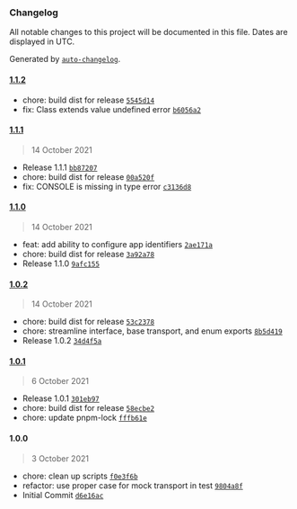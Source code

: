 ### Changelog

All notable changes to this project will be documented in this file. Dates are displayed in UTC.

Generated by [`auto-changelog`](https://github.com/CookPete/auto-changelog).

#### [1.1.2](https://github.com/simplyhexagonal/logger/compare/1.1.1...1.1.2)

- chore: build dist for release [`5545d14`](https://github.com/simplyhexagonal/logger/commit/5545d1460f6d69f7140fec2133c4bb6b6599ca54)
- fix: Class extends value undefined error [`b6056a2`](https://github.com/simplyhexagonal/logger/commit/b6056a24ad1e4995ec4739542a6f692b614854d9)

#### [1.1.1](https://github.com/simplyhexagonal/logger/compare/1.1.0...1.1.1)

> 14 October 2021

- Release 1.1.1 [`bb87207`](https://github.com/simplyhexagonal/logger/commit/bb872072b76ea72f57fcd9148b52386e79a6a794)
- chore: build dist for release [`00a520f`](https://github.com/simplyhexagonal/logger/commit/00a520fdd85e0793588a747fb99071d1910422e2)
- fix: CONSOLE is missing in type error [`c3136d8`](https://github.com/simplyhexagonal/logger/commit/c3136d8a0bbd0044d297523cf22c591b32d80128)

#### [1.1.0](https://github.com/simplyhexagonal/logger/compare/1.0.2...1.1.0)

> 14 October 2021

- feat: add ability to configure app identifiers [`2ae171a`](https://github.com/simplyhexagonal/logger/commit/2ae171a1514b3a33d513b91714939f0b50e9aef0)
- chore: build dist for release [`3a92a78`](https://github.com/simplyhexagonal/logger/commit/3a92a7812645554e3c2142858816b0f0e78a4791)
- Release 1.1.0 [`9afc155`](https://github.com/simplyhexagonal/logger/commit/9afc155a58392698b31738f0247da1d20ff2b632)

#### [1.0.2](https://github.com/simplyhexagonal/logger/compare/1.0.1...1.0.2)

> 14 October 2021

- chore: build dist for release [`53c2378`](https://github.com/simplyhexagonal/logger/commit/53c23780a0f5e5763c5bef2657212916aa38d22d)
- chore: streamline interface, base transport, and enum exports [`8b5d419`](https://github.com/simplyhexagonal/logger/commit/8b5d419728b5549cf6caad67aeb24bbdb33f7c02)
- Release 1.0.2 [`34d4f5a`](https://github.com/simplyhexagonal/logger/commit/34d4f5ab42674003c4151bbe84d93ae39c6b25d4)

#### [1.0.1](https://github.com/simplyhexagonal/logger/compare/1.0.0...1.0.1)

> 6 October 2021

- Release 1.0.1 [`301eb97`](https://github.com/simplyhexagonal/logger/commit/301eb977486ccbdd5a2d803320dfb385cceddd33)
- chore: build dist for release [`58ecbe2`](https://github.com/simplyhexagonal/logger/commit/58ecbe210fefdf13c29c9c31ec5e457b1ed7d3a9)
- chore: update pnpm-lock [`fffb61e`](https://github.com/simplyhexagonal/logger/commit/fffb61e5325a52c0992c121641d3caed34c5e9c7)

#### 1.0.0

> 3 October 2021

- chore: clean up scripts [`f0e3f6b`](https://github.com/simplyhexagonal/logger/commit/f0e3f6b65fc90fcf1dbbe7b48d46452396a8b254)
- refactor: use proper case for mock transport in test [`9804a8f`](https://github.com/simplyhexagonal/logger/commit/9804a8f1cc380b19fdf15c7496fc909843167262)
- Initial Commit [`d6e16ac`](https://github.com/simplyhexagonal/logger/commit/d6e16ac6eda22f8bf6fd2f440447e462e430af48)
